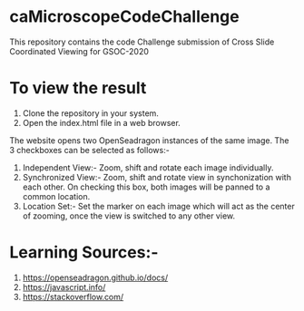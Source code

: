 # caMicroscopeCodeChallenge
This repository contains the code Challenge submission of Cross Slide Coordinated Viewing for GSOC-2020

# To view the result
1. Clone the repository in your system.
2. Open the index.html file in a web browser.

The website opens two OpenSeadragon instances of the same image. The 3 checkboxes can be selected as follows:-

1. Independent View:- Zoom, shift and rotate each image individually.
2. Synchronized View:- Zoom, shift and rotate view in synchonization with each other. On checking this box, both images will be panned to a common location.
3. Location Set:- Set the marker on each image which will act as the center of zooming, once the view is switched to any other view.

# Learning Sources:- 
1. https://openseadragon.github.io/docs/
2. https://javascript.info/
3. https://stackoverflow.com/

